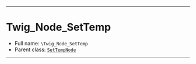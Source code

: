 ***

# Twig_Node_SetTemp

* Full name: `\Twig_Node_SetTemp`
* Parent class: [`SetTempNode`](./Twig/Node/SetTempNode.md)

***

